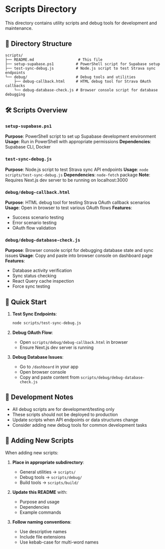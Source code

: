 # Scripts Directory

This directory contains utility scripts and debug tools for development and maintenance.

## 📁 Directory Structure

```
scripts/
├── README.md                    # This file
├── setup-supabase.ps1          # PowerShell script for Supabase setup
├── test-sync-debug.js          # Node.js script to test Strava sync endpoints
└── debug/                      # Debug tools and utilities
    ├── debug-callback.html     # HTML debug tool for Strava OAuth callbacks
    └── debug-database-check.js # Browser console script for database debugging
```

## 🛠️ Scripts Overview

### `setup-supabase.ps1`

**Purpose**: PowerShell script to set up Supabase development environment
**Usage**: Run in PowerShell with appropriate permissions
**Dependencies**: Supabase CLI, Docker

### `test-sync-debug.js`

**Purpose**: Node.js script to test Strava sync API endpoints
**Usage**: `node scripts/test-sync-debug.js`
**Dependencies**: `node-fetch` package
**Note**: Requires Next.js dev server to be running on localhost:3000

### `debug/debug-callback.html`

**Purpose**: HTML debug tool for testing Strava OAuth callback scenarios
**Usage**: Open in browser to test various OAuth flows
**Features**:

- Success scenario testing
- Error scenario testing
- OAuth flow validation

### `debug/debug-database-check.js`

**Purpose**: Browser console script for debugging database state and sync issues
**Usage**: Copy and paste into browser console on dashboard page
**Features**:

- Database activity verification
- Sync status checking
- React Query cache inspection
- Force sync testing

## 🚀 Quick Start

1. **Test Sync Endpoints**:

   ```bash
   node scripts/test-sync-debug.js
   ```

2. **Debug OAuth Flow**:
   - Open `scripts/debug/debug-callback.html` in browser
   - Ensure Next.js dev server is running

3. **Debug Database Issues**:
   - Go to `/dashboard` in your app
   - Open browser console
   - Copy and paste content from `scripts/debug/debug-database-check.js`

## 📝 Development Notes

- All debug scripts are for development/testing only
- These scripts should not be deployed to production
- Update scripts when API endpoints or data structures change
- Consider adding new debug tools for common development tasks

## 🔧 Adding New Scripts

When adding new scripts:

1. **Place in appropriate subdirectory**:
   - General utilities → `scripts/`
   - Debug tools → `scripts/debug/`
   - Build tools → `scripts/build/`

2. **Update this README** with:
   - Purpose and usage
   - Dependencies
   - Example commands

3. **Follow naming conventions**:
   - Use descriptive names
   - Include file extensions
   - Use kebab-case for multi-word names
